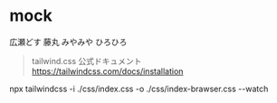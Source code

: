 # mock
広瀬どす
藤丸
みやみや
ひろひろ


>tailwind.css 公式ドキュメント
https://tailwindcss.com/docs/installation


npx tailwindcss -i ./css/index.css -o ./css/index-brawser.css --watch